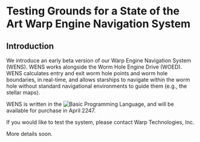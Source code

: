 # Testing Grounds for a State of the Art Warp Engine Navigation System

## Introduction

We introduce an early beta version of our Warp Engine Navigation System 
(WENS). WENS works alongside the Worm Hole Engine Drive (WOED). WENS 
calculates entry and exit worm hole points and worm hole boundaries, in 
real-time, and allows starships to navigate within the worm hole without 
standard navigational environments to guide them (e.g., the stellar maps).

WENS is written in the ![Basic Programming 
Language](https://en.wikipedia.org/wiki/BASIC), and will be available for 
purchase in April 2247.

If you would like to test the system, please contact Warp Technologies, Inc.

More details soon.
